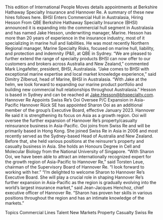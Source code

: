 This edition of International People Moves details appointments at Berkshire Hathaway Specialty Insurance and Hannover Re.
A summary of these new hires follows here.
BHSI Enters Commercial Hull in Australasia, Hiring Hesson From QBE
Berkshire Hathaway Specialty Insurance (BHSI) announced it is expanding into the commercial hull segment in Australasia and has named Jake Hesson, underwriting manager, Marine.
Hesson has more than 20 years of experience in the insurance industry, most of it specializing in marine hull and liabilities. He was most recently Northern Regional manager, Marine Specialty Risks, focused on marine hull, liability, and protection and indemnity (P&I), at QBE in Sydney.
“We are pleased to further extend the range of specialty products BHSI can now offer to our customers and brokers across Australia and New Zealand,” commented Mark Lingafelter, president, BHSI, Australasia.
“Jake comes to BHSI with exceptional marine expertise and local market knowledge experience,” said Dimitry Zilberud, head of Marine, BHSI in Australasia. “With Jake at the helm, we look forward to expanding our marine product portfolio and building new commercial hull relationships throughout Australasia.”
Hesson is based in Sydney and can be reached at Jake.Hesson@bhspecialty.com.
Hannover Re Appoints Swiss Re’s Ooi Oversee P/C Expansion in Asia-Pacific
Hannover Rück SE has appointed Sharon Ooi as an additional member of the group’s Executive Board, effective January 2023.
Hannover Re said it is strengthening its focus on Asia as a growth region. Ooi will oversee the further expansion of Hannover Re’s property/casualty reinsurance business in Asia-Pacific.
Ooi joins from Swiss Re and will be primarily based in Hong Kong. She joined Swiss Re in Asia in 2006 and most recently served as the Sydney-based Head of Australia and New Zealand. Before that, she held various positions at the reinsurer’s property and casualty business in Asia. She holds an Honours Degree in Cell and Molecular Biology from the National University of Singapore.
“With Sharon Ooi, we have been able to attract an internationally recognized expert for the growth region of Asia-Pacific to Hannover Re,” said Torsten Leue, chairman of the Supervisory Board of Hannover Re. “I look forward to working with her.”
“I’m delighted to welcome Sharon to Hannover Re’s Executive Board. She will play a crucial role in shaping Hannover Re’s further expansion in Asia-Pacific as the region is gradually evolving into the world’s largest insurance market,” said Jean-Jacques Henchoz, chief executive officer of Hannover Re. “Sharon has proven her skills in various positions throughout the region and has an intimate knowledge of the markets.”

Topics
Commercial Lines
Talent
New Markets
Property Casualty
Swiss Re
